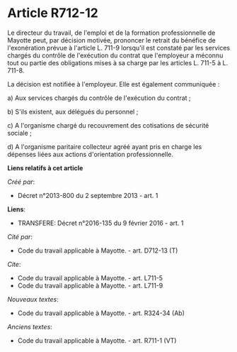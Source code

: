 # Article R712-12

Le directeur du travail, de l'emploi et de la formation professionnelle de Mayotte peut, par décision motivée, prononcer le
retrait du bénéfice de l'exonération prévue à l'article L. 711-9 lorsqu'il est constaté par les services chargés du contrôle
de l'exécution du contrat que l'employeur a méconnu tout ou partie des obligations mises à sa charge par les articles L.
711-5 à L. 711-8.

La décision est notifiée à l'employeur. Elle est également communiquée : 

a) Aux services chargés du contrôle de l'exécution du contrat ; 

b) S'ils existent, aux délégués du personnel ; 

c) A l'organisme chargé du recouvrement des cotisations de sécurité sociale ; 

d) A l'organisme paritaire collecteur agréé ayant pris en charge les dépenses liées aux actions d'orientation
professionnelle.

**Liens relatifs à cet article**

_Créé par_:

  - Décret n°2013-800 du 2 septembre 2013 - art. 1

**Liens**:

  - TRANSFERE: Décret n°2016-135 du 9 février 2016 - art. 1

_Cité par_:

  - Code du travail applicable à Mayotte. - art. D712-13 (T)

_Cite_:

  - Code du travail applicable à Mayotte. - art. L711-5
  - Code du travail applicable à Mayotte. - art. L711-9

_Nouveaux textes_:

  - Code du travail applicable à Mayotte. - art. R324-34 (Ab)

_Anciens textes_:

  - Code du travail applicable à Mayotte. - art. R711-1 (VT)
